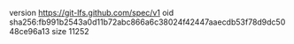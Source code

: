 version https://git-lfs.github.com/spec/v1
oid sha256:fb991b2543a0d11b72abc866a6c38024f42447aaecdb53f78d9dc5048ce96a13
size 11252
